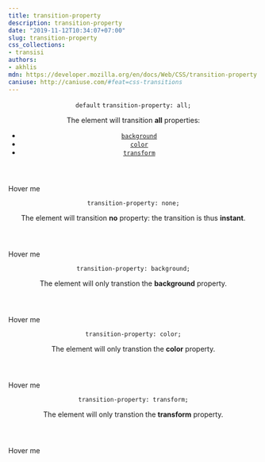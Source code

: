 ```yaml
---
title: transition-property
description: transition-property
date: "2019-11-12T10:34:07+07:00"
slug: transition-property
css_collections:
- transisi
authors:
- akhlis
mdn: https://developer.mozilla.org/en/docs/Web/CSS/transition-property
caniuse: http://caniuse.com/#feat=css-transitions
---
```


<section class="example">
  <header class="example__header">
    <p class="example__name">
      <code class="example__default" data-tooltip="This is the property's default value">default</code>
      <code class="example__value" data-tooltip="Click to copy"
        data-clipboard-text="transition-property: all;">transition-property: all;</code>
    </p>
    <div class="example__description">
      <p>The element will transition <strong>all</strong> properties:</p>
      <ul>
        <li><code class="shorthand"><a href="http://cssreference.io/#background">background</a></code></li>
        <li><code class="shorthand"><a href="http://cssreference.io/#color">color</a></code></li>
        <li><code class="shorthand"><a href="http://cssreference.io/#transform">transform</a></code></li>
      </ul>
    </div>
  </header>
  <aside class="example__preview">
    <div class="example__browser"><i></i><i></i><i></i></div>
    <div class="example__output">
      <div class="property__example transition-property " id="transition-property__all">
        <p class="square square--alpha">Hover me</p>
      </div>
    </div>
  </aside>
</section>
<section class="example">
  <header class="example__header">
    <p class="example__name">
      <code class="example__value" data-tooltip="Click to copy"
        data-clipboard-text="transition-property: none;">transition-property: none;</code>
    </p>
    <div class="example__description">
      <p>The element will transition <strong>no</strong> property: the transition is thus <strong>instant</strong>.
      </p>
    </div>
  </header>
  <aside class="example__preview">
    <div class="example__browser"><i></i><i></i><i></i></div>
    <div class="example__output">
      <div class="property__example transition-property " id="transition-property__none">
        <p class="square square--alpha">Hover me</p>
      </div>
    </div>
  </aside>
</section>
<section class="example">
  <header class="example__header">
    <p class="example__name">
      <code class="example__value" data-tooltip="Click to copy"
        data-clipboard-text="transition-property: background;">transition-property: background;</code>
    </p>
    <div class="example__description">
      <p>The element will only transtion the <strong>background</strong> property.</p>
    </div>
  </header>
  <aside class="example__preview">
    <div class="example__browser"><i></i><i></i><i></i></div>
    <div class="example__output">
      <div class="property__example transition-property " id="transition-property__background">
        <p class="square square--alpha">Hover me</p>
      </div>
    </div>
  </aside>
</section>
<section class="example">
  <header class="example__header">
    <p class="example__name">
      <code class="example__value" data-tooltip="Click to copy"
        data-clipboard-text="transition-property: color;">transition-property: color;</code>
    </p>
    <div class="example__description">
      <p>The element will only transtion the <strong>color</strong> property.</p>
    </div>
  </header>
  <aside class="example__preview">
    <div class="example__browser"><i></i><i></i><i></i></div>
    <div class="example__output">
      <div class="property__example transition-property " id="transition-property__color">
        <p class="square square--alpha">Hover me</p>
      </div>
    </div>
  </aside>
</section>
<section class="example">
  <header class="example__header">
    <p class="example__name">
      <code class="example__value" data-tooltip="Click to copy"
        data-clipboard-text="transition-property: transform;">transition-property: transform;</code>
    </p>
    <div class="example__description">
      <p>The element will only transtion the <strong>transform</strong> property.</p>
    </div>
  </header>
  <aside class="example__preview">
    <div class="example__browser"><i></i><i></i><i></i></div>
    <div class="example__output">
      <div class="property__example transition-property " id="transition-property__transform">
        <p class="square square--alpha">Hover me</p>
      </div>
    </div>
  </aside>
</section>